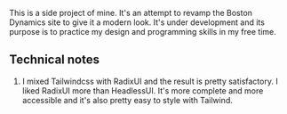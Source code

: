 This is a side project of mine. It's an attempt to revamp the Boston Dynamics site to give it a modern look. It's under development and its purpose is to practice my design and programming skills in my free time.

## Technical notes
1. I mixed Tailwindcss with RadixUI and the result is pretty satisfactory. I liked RadixUI more than HeadlessUI. It's more complete and more accessible and it's also pretty easy to style with Tailwind.
